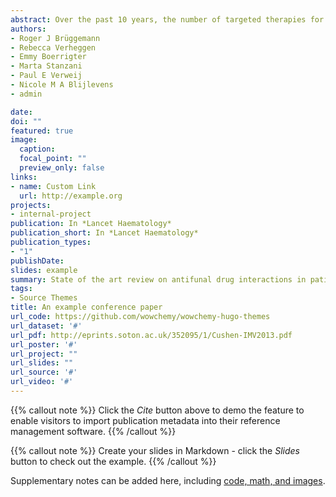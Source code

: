 ```yaml
---
abstract: Over the past 10 years, the number of targeted therapies for haematological malignancies has substantially increased, and many new drugs have entered the market. Many of these therapies have shown improved disease-free survival and  reduced  toxicity  compared  with  existing  treatments,  especially  in  older  patients.  However,  most  of  these  new drugs  undergo  extensive  hepatic  metabolism  and  exhibit  moderate  to  severe  drug–drug  interactions  with  triazole antifungal agents, which are essential for the prophylaxis and long-term treatment of invasive fungal infections. In this Review, we give a comprehensive overview of all known drug–drug interactions between new targeted drugs for haematological malignancies and antifungal drugs, in particular the triazoles. We begin with a general background on drug–drug interactions. Next, we provide a management strategy for the use of each targeted haematological drug, and discuss the possible role of therapeutic drug monitoring for both the triazole and the haematological drugs. This Review  aims  to  provide  practical  guidance  to  clinical  haematologists  on  managing  the  complex  interplay  between targeted therapies for haematological malignancies and triazole antifungal drugs, to pursue better outcomes for their patients.
authors:
- Roger J Brüggemann
- Rebecca Verheggen
- Emmy Boerrigter
- Marta Stanzani
- Paul E Verweij
- Nicole M A Blijlevens
- admin

date: 
doi: ""
featured: true
image:
  caption: 
  focal_point: ""
  preview_only: false
links:
- name: Custom Link
  url: http://example.org
projects:
- internal-project
publication: In *Lancet Haematology*
publication_short: In *Lancet Haematology*
publication_types:
- "1"
publishDate: 
slides: example
summary: State of the art review on antifunal drug interactions in patients receiving targeted chemotherapy for haematological malignancies
tags:
- Source Themes
title: An example conference paper
url_code: https://github.com/wowchemy/wowchemy-hugo-themes
url_dataset: '#'
url_pdf: http://eprints.soton.ac.uk/352095/1/Cushen-IMV2013.pdf
url_poster: '#'
url_project: ""
url_slides: ""
url_source: '#'
url_video: '#'
---
```


{{% callout note %}}
Click the *Cite* button above to demo the feature to enable visitors to import publication metadata into their reference management software.
{{% /callout %}}

{{% callout note %}}
Create your slides in Markdown - click the *Slides* button to check out the example.
{{% /callout %}}

Supplementary notes can be added here, including [code, math, and images](https://wowchemy.com/docs/writing-markdown-latex/).
